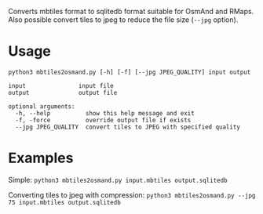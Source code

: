 Converts mbtiles format to sqlitedb format suitable for OsmAnd and RMaps.
Also possible convert tiles to jpeg to reduce the file size (`--jpg` option).

# Usage

`python3 mbtiles2osmand.py [-h] [-f] [--jpg JPEG_QUALITY] input output`

```
input               input file
output              output file

optional arguments:
  -h, --help          show this help message and exit
  -f, -force          override output file if exists
  --jpg JPEG_QUALITY  convert tiles to JPEG with specified quality
```

# Examples

Simple:
`python3 mbtiles2osmand.py input.mbtiles output.sqlitedb`

Converting tiles to jpeg with compression:
`python3 mbtiles2osmand.py --jpg 75 input.mbtiles output.sqlitedb`

